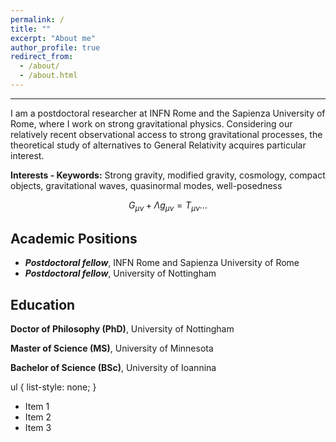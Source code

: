 ```yaml
---
permalink: /
title: ""
excerpt: "About me"
author_profile: true
redirect_from: 
  - /about/
  - /about.html
---
```



------
I am a postdoctoral researcher at INFN Rome and the Sapienza University of Rome, where I work on strong gravitational physics. Considering our relatively recent observational access to strong gravitational processes, the theoretical study of alternatives to General Relativity acquires particular interest.


**Interests - Keywords:**
Strong gravity, modified gravity, cosmology, compact objects, gravitational waves, quasinormal modes, well-posedness

$$
\begin{equation*}
G_{\mu\nu}+\Lambda g_{\mu\nu}=T_{\mu\nu}\ldots
\end{equation*}
$$

Academic Positions
------
- ***Postdoctoral fellow***, INFN Rome and Sapienza University of Rome
- ***Postdoctoral fellow***, University of Nottingham

Education
------
<i class="fas fa-fw fa-graduation-cap"></i> **Doctor of Philosophy (PhD)**, University of Nottingham

<i class="fas fa-fw fa-graduation-cap"></i> **Master of Science (MS)**, University of Minnesota

<i class="fas fa-fw fa-graduation-cap"></i> **Bachelor of Science (BSc)**, University of Ioannina


ul {
  list-style: none;
}
<ul>
  <li>Item 1</li>
  <li>Item 2</li>
  <li>Item 3</li>
</ul>